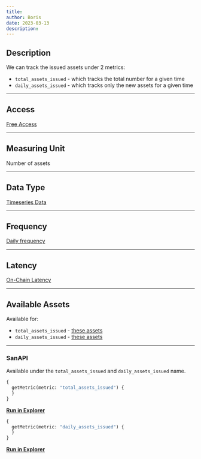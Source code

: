 ```yaml
---
title: 
author: Boris
date: 2023-03-13
description:
---
```


## Description

We can track the issued assets under 2 metrics:
- `total_assets_issued` - which tracks the total number for a given time
- `daily_assets_issued` - which tracks only the new assets for a given time

---

## Access

[Free Access](/metrics/details/access#free-access)

---

## Measuring Unit

Number of assets

---

## Data Type

[Timeseries Data](/metrics/details/data-type#timeseries-data)

---

## Frequency

[Daily frequency](/metrics/details/frequency/#daily-frequency)

---

## Latency

[On-Chain Latency](/metrics/details/latency#on-chain-latency)

---

## Available Assets

Available for:
- `total_assets_issued` - [these assets](https://api.santiment.net/graphiql?variables=&query=%7B%0A%20%20getMetric(metric%3A%20%22total_assets_issued%22)%20%7B%0A%20%20%20%20metadata%20%7B%0A%20%20%20%20%20%20availableSlugs%0A%20%20%20%20%7D%0A%20%20%7D%0A%7D%0A)
- `daily_assets_issued` - [these assets](https://api.santiment.net/graphiql?variables=&query=%7B%0A%20%20getMetric(metric%3A%20%22daily_assets_issued%22)%20%7B%0A%20%20%20%20metadata%20%7B%0A%20%20%20%20%20%20availableSlugs%0A%20%20%20%20%7D%0A%20%20%7D%0A%7D%0A)

---

### SanAPI

Available under the `total_assets_issued` and `daily_assets_issued` name.

```graphql
{
  getMetric(metric: "total_assets_issued") {
  }
}
```

[**Run in Explorer**]()

```graphql
{
  getMetric(metric: "daily_assets_issued") {
  }
}
```

[**Run in Explorer**]()
